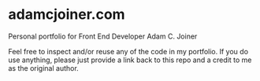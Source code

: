 # adamcjoiner.com
Personal portfolio for Front End Developer Adam C. Joiner

Feel free to inspect and/or reuse any of the code in my portfolio. If you do use anything, please just provide a link back to this repo and a credit to me as the original author.
